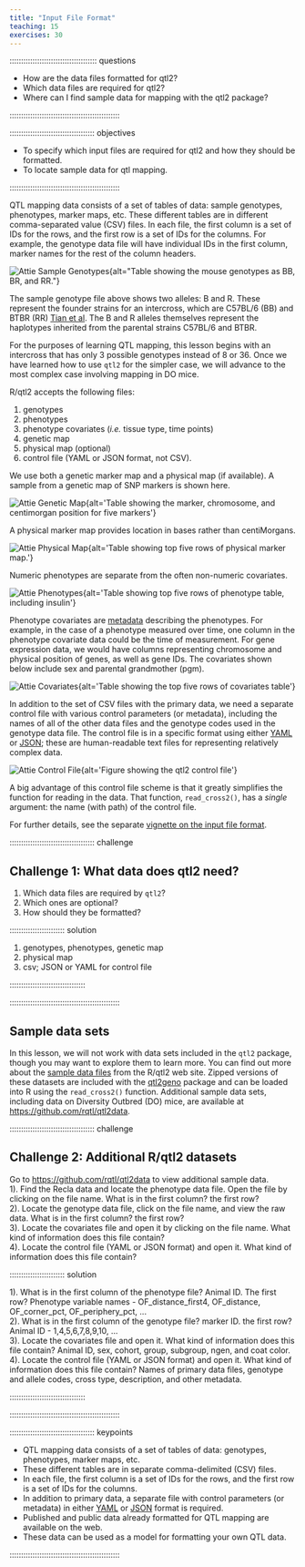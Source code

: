 ```yaml
---
title: "Input File Format"
teaching: 15
exercises: 30
---
```


:::::::::::::::::::::::::::::::::::::: questions 

- How are the data files formatted for qtl2?
- Which data files are required for qtl2?
- Where can I find sample data for mapping with the qtl2 package?

::::::::::::::::::::::::::::::::::::::::::::::::

::::::::::::::::::::::::::::::::::::: objectives

- To specify which input files are required for qtl2 and how they should be formatted.
- To locate sample data for qtl mapping.

::::::::::::::::::::::::::::::::::::::::::::::::

QTL mapping data consists of a set of tables of data: sample genotypes, 
phenotypes, marker maps, etc. These different tables are in different 
comma-separated value (CSV) files. In each file, the first column is a set of 
IDs for the rows, and the first row is a set of IDs for the columns. For 
example, the genotype data file will have individual IDs in the first column, 
marker names for the rest of the column headers.

![Attie Sample Genotypes](fig/attie_geno_sample.png){alt="Table showing the mouse genotypes as BB, BR, and RR."}

The sample genotype file above shows two alleles: B and R. These represent the 
founder strains for an intercross, which are C57BL/6 (BB) and BTBR (RR) 
[Tian et al](https://www.ncbi.nlm.nih.gov/pmc/articles/PMC4649649/). 
The B and R alleles themselves represent the haplotypes inherited from the 
parental strains C57BL/6 and BTBR.  

For the purposes of learning QTL mapping, this lesson begins with an intercross 
that has only 3 possible genotypes instead of 8 or 36. Once we have learned how 
to use `qtl2` for the simpler case, we will advance to the most complex case 
involving mapping in DO mice.

R/qtl2 accepts the following files:  
1. genotypes  
2. phenotypes  
3. phenotype covariates (*i.e.* tissue type, time points)  
4. genetic map  
5. physical map (optional)  
6. control file (YAML or JSON format, not CSV).  

We use both a genetic marker map and a physical map (if available). A sample 
from a genetic map of SNP markers is shown here.

![Attie Genetic Map](fig/attie_geno_map_sample.png){alt='Table showing the marker, chromosome, and centimorgan position for five markers'}

A physical marker map provides location in bases rather than centiMorgans.

![Attie Physical Map](fig/attie_phys_map_sample.png){alt='Table showing top five rows of physical marker map.'}

Numeric phenotypes are separate from the often non-numeric covariates.

![Attie Phenotypes](fig/attie_pheno_sample.png){alt='Table showing top five rows of phenotype table, including insulin'}

Phenotype covariates are [metadata](https://en.wikipedia.org/wiki/Metadata) 
describing the phenotypes. For example, in the case of a phenotype measured over
time, one column in the phenotype covariate data could be the time of 
measurement. For gene expression data, we would have columns representing 
chromosome and physical position of genes, as well as gene IDs. The covariates 
shown below include sex and parental grandmother (pgm).

![Attie Covariates](fig/attie_covar_sample.png){alt='Table showing the top five rows of covariates table'}

In addition to the set of CSV files with the primary data, we need a separate 
control file with various control parameters (or metadata), including the names 
of all of the other data files and the genotype codes used in the genotype data 
file. The control file is in a specific format using either 
[YAML](https://www.yaml.org) or [JSON](https://json.org); these are 
human-readable text files for representing relatively complex data.

![Attie Control File](fig/attie_control_file_sample.png){alt='Figure showing the qtl2 control file'}

A big advantage of this control file scheme is that it greatly simplifies the 
function for reading in the data. That function, `read_cross2()`, has a 
_single_ argument: the name (with path) of the control file.

For further details, see the separate 
[vignette on the input file format](https://kbroman.org/qtl2/assets/vignettes/input_files.html).

::::::::::::::::::::::::::::::::::::: challenge 

## Challenge 1: What data does qtl2 need?

1. Which data files are required by `qtl2`?  
2. Which ones are optional?  
3. How should they be formatted?

:::::::::::::::::::::::: solution 

1. genotypes, phenotypes, genetic map
1. physical map
1. csv; JSON or YAML for control file

:::::::::::::::::::::::::::::::::

::::::::::::::::::::::::::::::::::::::::::::::::

## Sample data sets

In this lesson, we will not work with data sets included in the `qtl2` package,
though you may want to explore them to learn more. You can find out more about 
the [sample data files](https://kbroman.org/qtl2/pages/sampledata.html) from the 
R/qtl2 web site. Zipped versions of these datasets are included with the 
[qtl2geno](https://github.com/rqtl/qtl2geno) package and can be loaded into R 
using the `read_cross2()` function. Additional sample data sets, including data 
on Diversity Outbred (DO) mice, are available at 
<https://github.com/rqtl/qtl2data>.

::::::::::::::::::::::::::::::::::::: challenge 

## Challenge 2: Additional R/qtl2 datasets

Go to <https://github.com/rqtl/qtl2data> to view additional sample data.  
1). Find the Recla data and locate the phenotype data file. Open the file by 
clicking on the file name. What is in the first column? the first row?  
2). Locate the genotype data file, click on the file name, and view the raw 
data. What is in the first column? the first row?  
3). Locate the covariates file and open it by clicking on the file name. What 
kind of information does this file contain?  
4). Locate the control file (YAML or JSON format) and open it. What kind of 
information does this file contain? 

:::::::::::::::::::::::: solution 

1). What is in the first column of the phenotype file? Animal ID. The first row?
Phenotype variable names - OF_distance_first4, OF_distance, OF_corner_pct, 
OF_periphery_pct, ...  
2). What is in the first column of the genotype file? marker ID. the first row? 
Animal ID - 1,4,5,6,7,8,9,10, ...  
3). Locate the covariates file and open it. What kind of information does this 
file contain? Animal ID, sex, cohort, group, subgroup, ngen, and coat color.  
4). Locate the control file (YAML or JSON format) and open it. What kind of 
information does this file contain? Names of primary data files, genotype and 
allele codes, cross type, description, and other metadata.

:::::::::::::::::::::::::::::::::

::::::::::::::::::::::::::::::::::::::::::::::::


::::::::::::::::::::::::::::::::::::: keypoints 

- QTL mapping data consists of a set of tables of data: genotypes, 
phenotypes, marker maps, etc.
- These different tables are in separate comma-delimited (CSV) files.
- In each file, the first column is a set of IDs for the rows, and the first 
row is a set of IDs for the columns.
- In addition to primary data, a separate file with control parameters (or 
metadata) in either [YAML](https://www.yaml.org) or [JSON](https://json.org) 
format is required.
- Published and public data already formatted for QTL mapping are available on 
the web.
- These data can be used as a model for formatting your own QTL data.

::::::::::::::::::::::::::::::::::::::::::::::::

